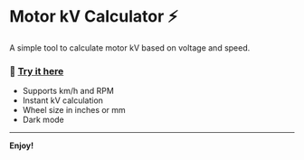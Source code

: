 # Motor kV Calculator ⚡

A simple tool to calculate motor kV based on voltage and speed.

### 🔗 [Try it here](https://lekrsu.github.io/kV-calculator/)

- Supports km/h and RPM
- Instant kV calculation
- Wheel size in inches or mm
- Dark mode

---

**Enjoy!**
